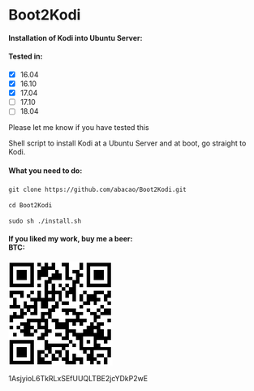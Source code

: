 # Boot2Kodi
#### Installation of Kodi into Ubuntu Server:

#### Tested in:
  - [x] 16.04
  - [x] 16.10
  - [x] 17.04
  - [ ] 17.10
  - [ ] 18.04

Please let me know if you have tested this


Shell script to install Kodi at a Ubuntu Server and at boot, go straight to Kodi.

#### What you need to do:

`git clone https://github.com/abacao/Boot2Kodi.git`

`cd Boot2Kodi`

`sudo sh ./install.sh`

#### If you liked my work, buy me a beer: <br>  BTC:  <br>
![alt text][logo]

[logo]: https://raw.githubusercontent.com/abacao/minibian-debian-stretch/master/donate.png "Donate"

1AsjyioL6TkRLxSEfUUQLTBE2jcYDkP2wE
